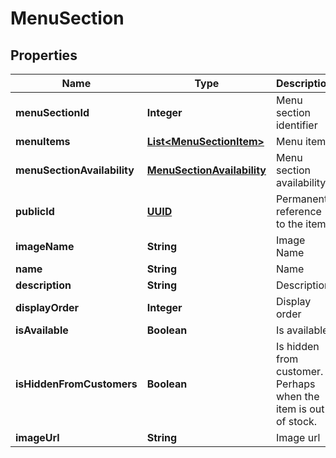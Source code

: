 
# MenuSection

## Properties
Name | Type | Description | Notes
------------ | ------------- | ------------- | -------------
**menuSectionId** | **Integer** | Menu section identifier |  [optional]
**menuItems** | [**List&lt;MenuSectionItem&gt;**](MenuSectionItem.md) | Menu items |  [optional]
**menuSectionAvailability** | [**MenuSectionAvailability**](MenuSectionAvailability.md) | Menu section availability |  [optional]
**publicId** | [**UUID**](UUID.md) | Permanent reference to the item. |  [optional]
**imageName** | **String** | Image Name |  [optional]
**name** | **String** | Name |  [optional]
**description** | **String** | Description |  [optional]
**displayOrder** | **Integer** | Display order |  [optional]
**isAvailable** | **Boolean** | Is available |  [optional]
**isHiddenFromCustomers** | **Boolean** | Is hidden from customer. Perhaps when the item is out of stock. |  [optional]
**imageUrl** | **String** | Image url |  [optional]



